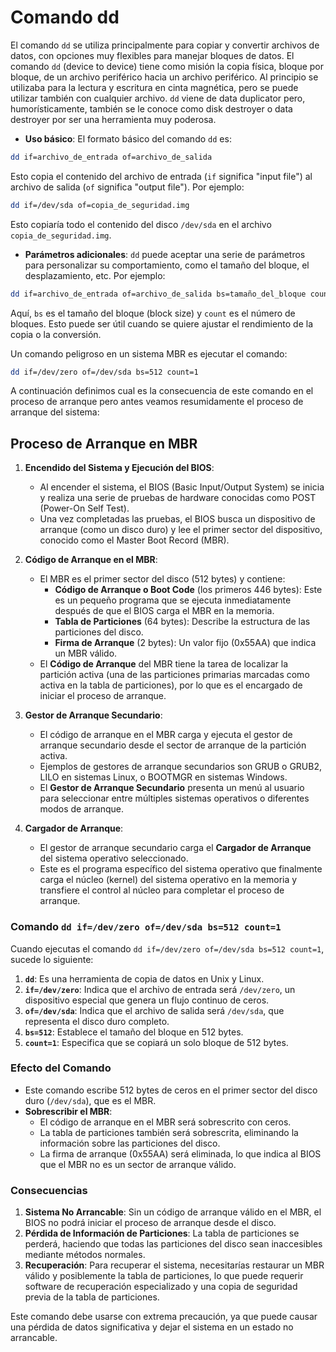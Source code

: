 # Comando dd

El comando `dd` se utiliza principalmente para copiar y convertir archivos de datos, con opciones muy flexibles para manejar bloques de datos. El comando `dd` (device to device) tiene como misión la copia física, bloque por bloque, de un archivo periférico hacia un archivo periférico. Al principio se utilizaba para la lectura y escritura en cinta magnética, pero se puede utilizar también con cualquier archivo. `dd` viene de data duplicator pero, humorísticamente, también se le conoce como disk destroyer o data destroyer por ser una herramienta muy poderosa.

- **Uso básico**: El formato básico del comando `dd` es:

```bash
dd if=archivo_de_entrada of=archivo_de_salida
```

Esto copia el contenido del archivo de entrada (`if` significa "input file") al archivo de salida (`of` significa "output file"). Por ejemplo:

```bash
dd if=/dev/sda of=copia_de_seguridad.img
```

Esto copiaría todo el contenido del disco `/dev/sda` en el archivo `copia_de_seguridad.img`.

- **Parámetros adicionales**: `dd` puede aceptar una serie de parámetros para personalizar su comportamiento, como el tamaño del bloque, el desplazamiento, etc. Por ejemplo:

```bash
dd if=archivo_de_entrada of=archivo_de_salida bs=tamaño_del_bloque count=número_de_bloques
```

Aquí, `bs` es el tamaño del bloque (block size) y `count` es el número de bloques. Esto puede ser útil cuando se quiere ajustar el rendimiento de la copia o la conversión.

Un comando peligroso en un sistema MBR es ejecutar el comando:

```bash
dd if=/dev/zero of=/dev/sda bs=512 count=1
```

A continuación definimos cual es la consecuencia de este comando en el proceso de arranque pero antes veamos resumidamente el proceso de arranque del sistema:

## Proceso de Arranque en MBR

1. **Encendido del Sistema y Ejecución del BIOS**:

   - Al encender el sistema, el BIOS (Basic Input/Output System) se inicia y realiza una serie de pruebas de hardware conocidas como POST (Power-On Self Test).
   - Una vez completadas las pruebas, el BIOS busca un dispositivo de arranque (como un disco duro) y lee el primer sector del dispositivo, conocido como el Master Boot Record (MBR).

2. **Código de Arranque en el MBR**:

   - El MBR es el primer sector del disco (512 bytes) y contiene:
     - **Código de Arranque o Boot Code** (los primeros 446 bytes): Este es un pequeño programa que se ejecuta inmediatamente después de que el BIOS carga el MBR en la memoria.
     - **Tabla de Particiones** (64 bytes): Describe la estructura de las particiones del disco.
     - **Firma de Arranque** (2 bytes): Un valor fijo (0x55AA) que indica un MBR válido.
   - El **Código de Arranque** del MBR tiene la tarea de localizar la partición activa (una de las particiones primarias marcadas como activa en la tabla de particiones), por lo que es el encargado de iniciar el proceso de arranque.

3. **Gestor de Arranque Secundario**:

   - El código de arranque en el MBR carga y ejecuta el gestor de arranque secundario desde el sector de arranque de la partición activa.
   - Ejemplos de gestores de arranque secundarios son GRUB o GRUB2, LILO en sistemas Linux, o BOOTMGR en sistemas Windows.
   - El **Gestor de Arranque Secundario** presenta un menú al usuario para seleccionar entre múltiples sistemas operativos o diferentes modos de arranque.

4. **Cargador de Arranque**:
   - El gestor de arranque secundario carga el **Cargador de Arranque** del sistema operativo seleccionado.
   - Este es el programa específico del sistema operativo que finalmente carga el núcleo (kernel) del sistema operativo en la memoria y transfiere el control al núcleo para completar el proceso de arranque.

### Comando `dd if=/dev/zero of=/dev/sda bs=512 count=1`

Cuando ejecutas el comando `dd if=/dev/zero of=/dev/sda bs=512 count=1`, sucede lo siguiente:

1. **`dd`**: Es una herramienta de copia de datos en Unix y Linux.
2. **`if=/dev/zero`**: Indica que el archivo de entrada será `/dev/zero`, un dispositivo especial que genera un flujo continuo de ceros.
3. **`of=/dev/sda`**: Indica que el archivo de salida será `/dev/sda`, que representa el disco duro completo.
4. **`bs=512`**: Establece el tamaño del bloque en 512 bytes.
5. **`count=1`**: Especifica que se copiará un solo bloque de 512 bytes.

### Efecto del Comando

- Este comando escribe 512 bytes de ceros en el primer sector del disco duro (`/dev/sda`), que es el MBR.
- **Sobrescribir el MBR**:
  - El código de arranque en el MBR será sobrescrito con ceros.
  - La tabla de particiones también será sobrescrita, eliminando la información sobre las particiones del disco.
  - La firma de arranque (0x55AA) será eliminada, lo que indica al BIOS que el MBR no es un sector de arranque válido.

### Consecuencias

1. **Sistema No Arrancable**: Sin un código de arranque válido en el MBR, el BIOS no podrá iniciar el proceso de arranque desde el disco.
2. **Pérdida de Información de Particiones**: La tabla de particiones se perderá, haciendo que todas las particiones del disco sean inaccesibles mediante métodos normales.
3. **Recuperación**: Para recuperar el sistema, necesitarías restaurar un MBR válido y posiblemente la tabla de particiones, lo que puede requerir software de recuperación especializado y una copia de seguridad previa de la tabla de particiones.

Este comando debe usarse con extrema precaución, ya que puede causar una pérdida de datos significativa y dejar el sistema en un estado no arrancable.

